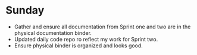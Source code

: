 # Sunday
 - Gather and ensure all documentation from Sprint one and two are in the physical documentation binder.
 - Updated daily code repo ro reflect my work for Sprint two.
 - Ensure physical binder is organized and looks good.
